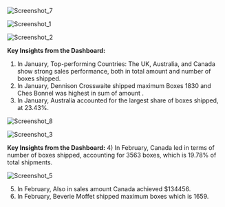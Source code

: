 
![Screenshot_7](https://github.com/user-attachments/assets/75277973-9468-4ded-8311-79e763f7afb8)

![Screenshot_1](https://github.com/user-attachments/assets/daef9521-0408-455d-8269-f71c0a6685bd)

![Screenshot_2](https://github.com/user-attachments/assets/026851be-5743-47e6-8b79-e6acc8b75f12)

**Key Insights from the Dashboard:**
1) In January, Top-performing Countries: The UK, Australia, and Canada show strong sales performance, both in total amount and number of boxes shipped.
2) In January, Dennison Crosswaite shipped maximum Boxes 1830 and Ches Bonnel was highest in sum of amount .
3) In January, Australia accounted for the largest share of boxes shipped, at 23.43%.

![Screenshot_8](https://github.com/user-attachments/assets/6d4393c1-cc58-4020-b383-3eaeb2fca525)

![Screenshot_3](https://github.com/user-attachments/assets/7f42d5b0-be69-43ab-972c-f7ff2d1b34f5)



**Key Insights from the Dashboard:**
4) In February, Canada led in terms of number of boxes shipped, accounting for 3563 boxes, which is 19.78% of total shipments.
   
![Screenshot_5](https://github.com/user-attachments/assets/fa1737e7-ff33-4461-ba6b-e34ff81ab93a)

5)  In February, Also in sales amount Canada achieved $134456.
6)  In February, Beverie Moffet  shipped maximum boxes which is 1659.

